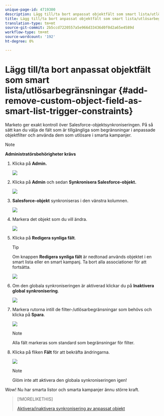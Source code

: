 ```yaml
---
unique-page-id: 4719300
description: Lägg till/ta bort anpassat objektfält som smart lista/utlösarbegränsningar - Marketo-dokument - Produktdokumentation
title: Lägg till/ta bort anpassat objektfält som smart lista/utlösarbegränsningar
translation-type: tm+mt
source-git-commit: 2b5ccd7220557a5e966d33436d0f0d2a65e4589d
workflow-type: tm+mt
source-wordcount: '192'
ht-degree: 0%

---
```



# Lägg till/ta bort anpassat objektfält som smart lista/utlösarbegränsningar {#add-remove-custom-object-field-as-smart-list-trigger-constraints}

Marketo ger exakt kontroll över Salesforce-objektsynkroniseringen. På så sätt kan du välja de fält som är tillgängliga som begränsningar i anpassade objektfilter och använda dem som utlösare i smarta kampanjer.

>[!NOTE]
>
>**Administratörsbehörigheter krävs**

1. Klicka på **Admin.**

   ![](assets/image2014-12-10-13-3a9-3a47.png)

1. Klicka på **Admin** och sedan **Synkronisera Salesforce-objekt.**

   ![](assets/image2015-12-11-15-3a11-3a41.png)

1. **Salesforce-objekt** synkroniseras i den vänstra kolumnen.

   ![](assets/image2015-12-11-15-3a15-3a15.png)

1. Markera det objekt som du vill ändra.

   ![](assets/image2014-12-10-13-3a10-3a11.png)

1. Klicka på **Redigera synliga fält**.

   >[!TIP]
   >
   >Om knappen **Redigera synliga fält** är nedtonad används objektet i en smart lista eller en smart kampanj. Ta bort alla associationer för att fortsätta.

   ![](assets/image2014-12-10-13-3a10-3a25.png)

1. Om den globala synkroniseringen är aktiverad klickar du på **Inaktivera global synkronisering**.

   ![](assets/image2014-12-10-13-3a10-3a36.png)

1. Markera rutorna intill de filter-/utlösarbegränsningar som behövs och klicka på **Spara**.

   ![](assets/image2014-12-10-13-3a10-3a47.png)

   >[!NOTE]
   >
   >Alla fält markeras som standard som begränsningar för filter.

1. Klicka på fliken **Fält** för att bekräfta ändringarna.

   ![](assets/image2014-12-10-13-3a10-3a56.png)

   >[!NOTE]
   >
   >Glöm inte att aktivera den globala synkroniseringen igen!

Wow! Nu har smarta listor och smarta kampanjer ännu större kraft.

>[!MORELIKETHIS]
>
>[Aktivera/inaktivera synkronisering av anpassat objekt](/help/marketo/product-docs/crm-sync/salesforce-sync/setup/optional-steps/enable-disable-custom-object-sync.md)

